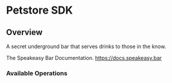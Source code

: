 # Petstore SDK

## Overview

A secret underground bar that serves drinks to those in the know.

The Speakeasy Bar Documentation.
<https://docs.speakeasy.bar>
### Available Operations

